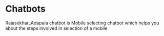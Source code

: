# Chatbots
Rajasekhar_Adapala chatbot is Mobile selecting chatbot which helps you about the steps involved in selection of  a mobile
